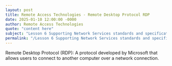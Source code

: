 ```yaml
---
layout: post
title: Remote Access Technologies - Remote Desktop Protocol RDP
date: 2025-01-10 12:00:00 -0000
author: Remote Access Technologies
quote: "content here"
subject: "Lesson 6 Supporting Network Services standards and specifications"
permalink: "/Lesson 6 Supporting Network Services standards and specifications/Remote Access Technologies/Remote Access Technologies - Remote Desktop Protocol RDP"
---
```


Remote Desktop Protocol (RDP): A protocol developed by Microsoft that allows users to connect to another computer over a network connection.
